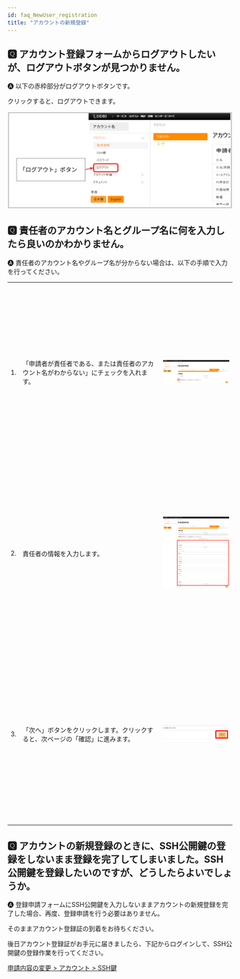 ```yaml
---
id: faq_NewUser_registration
title: "アカウントの新規登録"
---
```


## &#x1F180; アカウント登録フォームからログアウトしたいが、ログアウトボタンが見つかりません。

&#x1F150; 以下の赤枠部分がログアウトボタンです。

クリックすると、ログアウトできます。

![](logout_button.png)


## &#x1F180; 責任者のアカウント名とグループ名に何を入力したら良いのかわかりません。

&#x1F150; 責任者のアカウント名やグループ名が分からない場合は、以下の手順で入力を行ってください。 

<table>
<tr>
<td>1.</td>
<td width="300">「申請者が責任者である、または責任者のアカウント名がわからない」にチェックを入れます。</td>
<td height="400">

![](ResponsiblePerson_1.png)

</td>
</tr>
<tr>
<td>2.</td>
<td width="300">責任者の情報を入力します。</td>
<td height="400">

![](ResponsiblePerson_2.png)

</td>
</tr>
<tr>
<td>3.</td>
<td width="300">「次へ」ボタンをクリックします。クリックすると、次ページの「確認」に進みます。</td>
<td height="400">

![](ResponsiblePerson_3.png)

</td>
</tr>
</table>


## &#x1F180; アカウントの新規登録のときに、SSH公開鍵の登録をしないまま登録を完了してしまいました。SSH公開鍵を登録したいのですが、どうしたらよいでしょうか。

&#x1F150; 登録申請フォームにSSH公開鍵を入力しないままアカウントの新規登録を完了した場合、再度、登録申請を行う必要はありません。

そのままアカウント登録証の到着をお待ちください。

後日アカウント登録証がお手元に届きましたら、下記からログインして、SSH公開鍵の登録作業を行ってください。

[<u>申請内容の変更 > アカウント > SSH鍵</u>](/application/registration)

